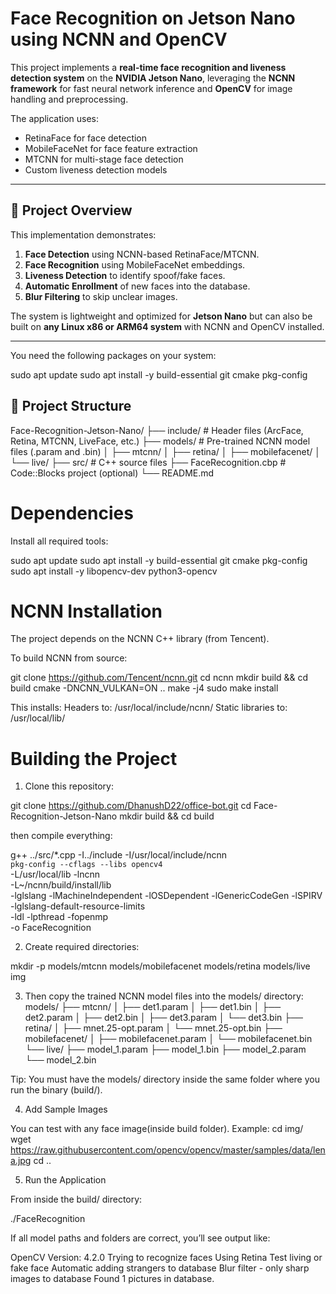 # Face Recognition on Jetson Nano using NCNN and OpenCV

This project implements a **real-time face recognition and liveness detection system** on the **NVIDIA Jetson Nano**, leveraging the **NCNN framework** for fast neural network inference and **OpenCV** for image handling and preprocessing.

The application uses:
- RetinaFace for face detection  
- MobileFaceNet for face feature extraction  
- MTCNN for multi-stage face detection  
- Custom liveness detection models

---

## 🧠 Project Overview

This implementation demonstrates:
1. **Face Detection** using NCNN-based RetinaFace/MTCNN.
2. **Face Recognition** using MobileFaceNet embeddings.
3. **Liveness Detection** to identify spoof/fake faces.
4. **Automatic Enrollment** of new faces into the database.
5. **Blur Filtering** to skip unclear images.

The system is lightweight and optimized for **Jetson Nano** but can also be built on **any Linux x86 or ARM64 system** with NCNN and OpenCV installed.

---

You need the following packages on your system:

sudo apt update
sudo apt install -y build-essential git cmake pkg-config

## 📁 Project Structure

Face-Recognition-Jetson-Nano/
├── include/              # Header files (ArcFace, Retina, MTCNN, LiveFace, etc.)
├── models/               # Pre-trained NCNN model files (.param and .bin)
│   ├── mtcnn/
│   ├── retina/
│   ├── mobilefacenet/
│   └── live/
├── src/                  # C++ source files
├── FaceRecognition.cbp   # Code::Blocks project (optional)
└── README.md

# Dependencies

Install all required tools:

sudo apt update
sudo apt install -y build-essential git cmake pkg-config
sudo apt install -y libopencv-dev python3-opencv


# NCNN Installation

The project depends on the NCNN C++ library (from Tencent).

To build NCNN from source:

git clone https://github.com/Tencent/ncnn.git
cd ncnn
mkdir build && cd build
cmake -DNCNN_VULKAN=ON ..
make -j4
sudo make install

This installs:
Headers to: /usr/local/include/ncnn/
Static libraries to: /usr/local/lib/

# Building the Project

1. Clone this repository:

git clone https://github.com/DhanushD22/office-bot.git
cd Face-Recognition-Jetson-Nano
mkdir build && cd build

then compile everything:

g++ ../src/*.cpp -I../include -I/usr/local/include/ncnn \
    `pkg-config --cflags --libs opencv4` \
    -L/usr/local/lib -lncnn \
    -L~/ncnn/build/install/lib \
    -lglslang -lMachineIndependent -lOSDependent -lGenericCodeGen -lSPIRV -lglslang-default-resource-limits \
    -ldl -lpthread -fopenmp \
    -o FaceRecognition

2. Create required directories:

mkdir -p models/mtcnn models/mobilefacenet models/retina models/live img

3. Then copy the trained NCNN model files into the models/ directory:
models/
├── mtcnn/
│   ├── det1.param
│   ├── det1.bin
│   ├── det2.param
│   ├── det2.bin
│   ├── det3.param
│   └── det3.bin
├── retina/
│   ├── mnet.25-opt.param
│   └── mnet.25-opt.bin
├── mobilefacenet/
│   ├── mobilefacenet.param
│   └── mobilefacenet.bin
└── live/
    ├── model_1.param
    ├── model_1.bin
    ├── model_2.param
    └── model_2.bin

Tip: You must have the models/ directory inside the same folder where you run the binary (build/).

4. Add Sample Images

You can test with any face image(inside build folder). Example:
cd img/
wget https://raw.githubusercontent.com/opencv/opencv/master/samples/data/lena.jpg
cd ..

5. Run the Application

From inside the build/ directory:

./FaceRecognition

If all model paths and folders are correct, you’ll see output like:

OpenCV Version: 4.2.0
Trying to recognize faces
Using Retina
Test living or fake face
Automatic adding strangers to database
Blur filter - only sharp images to database
Found 1 pictures in database.

